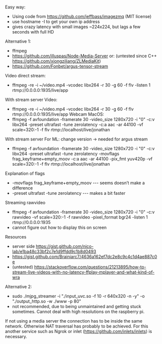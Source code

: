 Easy way:
- Using code from https://github.com/jeffbass/imagezmq (MIT license)
- use hostname -I to get your own ip address
- gives crazy latency with small images ~224x224, but lags a few seconds with full HD

Alternative 1:
- ffmpeg  
- https://github.com/illuspas/Node-Media-Server or: (untested since C++ https://github.com/xiongziliang/ZLMediaKit) 
- https://github.com/Fonbet/argus-tensor-stream

Video direct stream: 
- ffmpeg -re -i ~/video.mp4 -vcodec libx264 -r 30 -g 60 -f flv -listen 1 rtmp://0.0.0.0:1935/live/app

With stream server
Video:
- ffmpeg -re -i ~/video.mp4 -vcodec libx264 -r 30 -g 60 -f flv rtmp://0.0.0.0:1935/live/app
Webcam MacOS:
- ffmpeg -f avfoundation -framerate 30 -video_size 1280x720 -i "0" -c:v libx264 -preset ultrafast -tune zerolatency -c:a aac -ar 44100 -vf scale=320:-1 -f flv rtmp://localhost/live/jonathan

With stream server 
For ML: change version → needed for argus stream
- ffmpeg -f avfoundation -framerate 30 -video_size 1280x720 -i "0" -c:v libx264 -preset ultrafast -tune zerolatency -movflags frag_keyframe+empty_moov -c:a aac -ar 44100 -pix_fmt yuv420p -vf scale=320:-1 -f flv rtmp://localhost/live/jonathan

Explanation of flags
- -movflags frag_keyframe+empty_moov --- seems doesn’t make a difference
- -preset ultrafast -tune zerolatency --- makes a bit faster

Streaming rawvideo
- ffmpeg -f avfoundation -framerate 30 -video_size 1280x720 -i "0" -c:v rawvideo -vf scale=320:-1 -f rawvideo -pixel_format bgr24 -listen 1 rtmp://0.0.0.0:1935
- cannot figure out how to display this on screen

Resources
- server side https://gist.github.com/nico-lab/e1ba48c33bf2c7e1d9ffdd9c1b8d0493
- https://gist.github.com/Brainiarc7/4636a162ef7dc2e8c9c4c1d4ae887c0e 
- (untested) https://stackoverflow.com/questions/21213895/how-to-stream-live-videos-with-no-latency-ffplay-mplayer-and-what-kind-of-wra




Alternative 2:
- sudo ./mjpg_streamer -i "./input_uvc.so -f 10 -r 640x320 -n -y" -o "./output_http.so -w ./www -p 80"
- not recommended, due to being unmaintained and getting stuck sometimes. Cannot deal with high resolutions on the raspberry pi.

If not using a media server the connection has to be inside the same network. Otherwise NAT traversal has probably to be achieved. For this another service such as Ngrok or inlet (https://github.com/inlets/inlets) is necessary.
